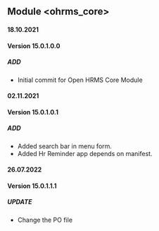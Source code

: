 ## Module <ohrms_core>

#### 18.10.2021
#### Version 15.0.1.0.0
##### ADD
- Initial commit for Open HRMS Core Module

#### 02.11.2021
#### Version 15.0.1.0.1
##### ADD
- Added search bar in menu form. 
- Added  Hr Reminder app depends on manifest.

#### 26.07.2022
#### Version 15.0.1.1.1
##### UPDATE
- Change the PO file